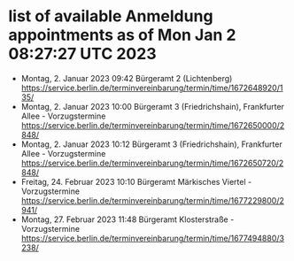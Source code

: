 # list of available Anmeldung appointments as of Mon Jan  2 08:27:27 UTC 2023
- Montag, 2. Januar 2023 09:42 Bürgeramt 2 (Lichtenberg) https://service.berlin.de/terminvereinbarung/termin/time/1672648920/135/
- Montag, 2. Januar 2023 10:00 Bürgeramt 3 (Friedrichshain), Frankfurter Allee - Vorzugstermine https://service.berlin.de/terminvereinbarung/termin/time/1672650000/2848/
- Montag, 2. Januar 2023 10:12 Bürgeramt 3 (Friedrichshain), Frankfurter Allee - Vorzugstermine https://service.berlin.de/terminvereinbarung/termin/time/1672650720/2848/
- Freitag, 24. Februar 2023 10:10 Bürgeramt Märkisches Viertel - Vorzugstermine https://service.berlin.de/terminvereinbarung/termin/time/1677229800/2941/
- Montag, 27. Februar 2023 11:48 Bürgeramt Klosterstraße - Vorzugstermine https://service.berlin.de/terminvereinbarung/termin/time/1677494880/3238/
